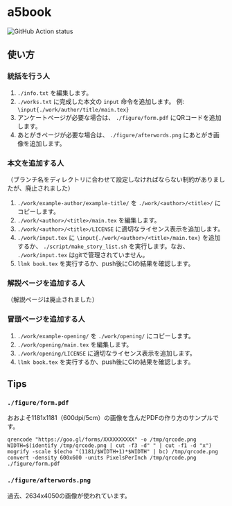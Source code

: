# a5book

![GitHub Action status](https://github.com/hentaigirls/a5book/workflows/build%20a5book%20template/badge.svg)

## 使い方

### 統括を行う人

1. `./info.txt` を編集します。
1. `./works.txt` に完成した本文の `input` 命令を追加します。 例: `\input{./work/author/title/main.tex}`
1. アンケートページが必要な場合は、 `./figure/form.pdf` にQRコードを追加します。
1. あとがきページが必要な場合は、 `./figure/afterwords.png` にあとがき画像を追加します。

### 本文を追加する人

（ブランチ名をディレクトリに合わせて設定しなければならない制約がありましたが、廃止されました）

1. `./work/example-author/example-title/` を `./work/<author>/<title>/` にコピーします。
1. `./work/<author>/<title>/main.tex` を編集します。
1. `./work/<author>/<title>/LICENSE` に適切なライセンス表示を追加します。
1. `./work/input.tex` に `\input{./work/<author>/<title>/main.tex}` を追加するか、 `./script/make_story_list.sh` を実行します。なお、 `./work/input.tex` はgitで管理されていません。
1. `llmk book.tex` を実行するか、push後にCIの結果を確認します。

### 解説ページを追加する人

（解説ページは廃止されました）

### 冒頭ページを追加する人

1. `./work/example-opening/` を `./work/opening/` にコピーします。
1. `./work/opening/main.tex` を編集します。
1. `./work/opening/LICENSE` に適切なライセンス表示を追加します。
1. `llmk book.tex` を実行するか、push後にCIの結果を確認します。

## Tips

### `./figure/form.pdf`

おおよそ1181x1181（600dpi/5cm）の画像を含んだPDFの作り方のサンプルです。

```
qrencode "https://goo.gl/forms/XXXXXXXXXX" -o /tmp/qrcode.png
WIDTH=$(identify /tmp/qrcode.png | cut -f3 -d" " | cut -f1 -d "x")
mogrify -scale $(echo "(1181/$WIDTH+1)*$WIDTH" | bc) /tmp/qrcode.png
convert -density 600x600 -units PixelsPerInch /tmp/qrcode.png ./figure/form.pdf
```

### `./figure/afterwords.png`

過去、2634x4050の画像が使われています。
